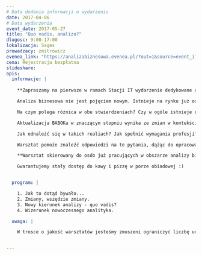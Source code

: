 ```yaml
---
# Data dodania informacji o wydarzeniu
date: 2017-04-06
# Data wydarzenia
event_date: 2017-05-27
title: "Quo vadis, analizo?"
dlugosc: 9:00-17:00
lokalizacja: Sages
prowadzacy: zmitrowicz
evenea_link: "https://analizabiznesowa.evenea.pl/?out=1&source=event_iframe"
cena: Rejestracja bezpłatna
slideshare:
opis:
  informacje: |
    
    **Zapraszamy na pierwsze w ramach Stacji IT wydarzenie dedykowane analitykom biznesowym. Spotkanie poprowadzi Karolina Zmitrowicz - ekspert z obszaru analizy biznesowej.

    Analiza biznesowa nie jest pojęciem nowym. Istnieje na rynku już od jakiegoś czasu, przy czym najbardziej znaną i uznaną interpretację tego obszaru zawdzięczamy BABOK Guide, którego starsza wersja definiowała analizę jako "zestaw zadań, wiedzy, narzędzi i technik niezbędnych do identyfikacji potrzeb biznesowych i określenia rozwiązań dla problemów biznesowych". Ta interpretacja - rozumiana przez zainteresowanych w większym lub mniejszym stopniu - funkcjonowała w środowisku przez dłuższy czas. Nowa wersja BABOKa postanowiła zmienić ten stan rzeczy wprowadzając pozornie drobną modyfikację do definicji i podając nowe wyjaśnienie: analiza to "praktyka umożliwiająca zmianę organizacji poprzez określenie potrzeb i rekomendowanie rozwiązań dostarczających interesariuszom wartość". 

    Na czym polega różnica w obu stwierdzeniach? Czy w ogóle istnieje różnica (poza oczywistą różnicą w sformułowaniu)? Dlaczego BABOK zmodyfikował swoją modelową wręcz definicję zawodu analityka? 

    Aktualizacja BABOKa w znaczącym stopniu wynika ze zmian w kontekście pracy analityka i samym umiejscowieniu analizy biznesowej w procesach organizacyjnych. Świat biznesu i IT zmienia się nieustannie dążąc do osiągania coraz bardziej efektywnych wyników, łączenia rozwiązań pochodzących z różnorodnych obszarów i dostarczania dóbr spełniających jawne i ukryte potrzeby konsumentów i zostawiających konkurencję daleko w tyle. Więcej, szybciej, lepiej, taniej - te wskazówki przyświecają pracy współczesnego analityka.

    Jak odnaleźć się w takich realiach? Jak spełnić wymagania profesji? Czy dotychczasowa wiedza i kompetencje wystarczają?

    Warsztat pomoże znaleźć odpowiedzi na te pytania, dążąc do opracowania modelu kompetencji idealnego nowoczesnego analityka biznesowego. 

    **Warsztat skierowany do osób już pracujących w obszarze analizy biznesowej i systemowej. Uczestnicy podczas warsztatu korzystają z własnych laptopów.** 

    Gwarantujemy stały dostęp do kawy i pizzę w porze obiadowej :)


  program: |

    1. Jak to dotąd bywało... 
    2. Zmiany, wszędzie zmiany.
    3. Nowy kierunek analizy - quo vadis? 
    4. Wizerunek nowoczesnego analityka.

  uwaga: |

    W trosce o jakość warsztatów jesteśmy zmuszeni ograniczyć liczbę uczestników. **Kwalifikacja odbywa się na podstawie odpowiedzi udzielonych w formularzu zgłoszeniowym oraz - w dalszym kroku - kolejności zgłoszeń.** Potwierdzenie udziału w warsztatach wraz z instrukcją przygotowania środowiska otrzymasz najpóźniej na 5 dni przed planowaną datą wydarzenia.
 

---
```

